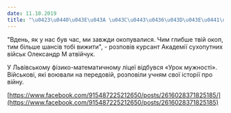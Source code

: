 ```yaml
---
date: 11.10.2019
title: "\u0423\u0440\u043E\u043A \u043C\u0443\u0436\u043D\u043E\u0441\u0442\u0456"
---
```

"Вдень, як у нас був час, ми завжди окопувалися. Чим глибше твій окоп, тим більше шансів тобі вижити", - розповів курсант Академії сухопутних військ Олександр М
атвійчук.

У Львівському фізико-математичному ліцеї відбувся «Урок мужності». Військові, які воювали на передовій, розповіли учням свої історії про війну.

[https://www.facebook.com/915487225212650/posts/2616028371825185/](https://www.facebook.com/915487225212650/posts/2616028371825185)
